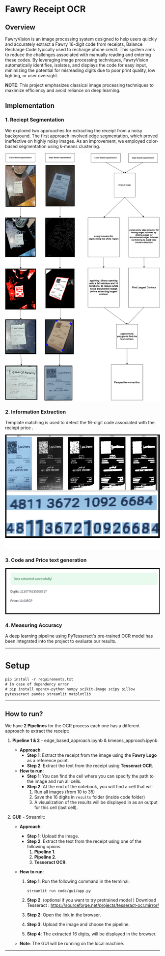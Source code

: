 # Fawry Receipt OCR

## Overview

FawryVision is an image processing system designed to help users quickly and accurately extract a Fawry 16-digit code from receipts, Balance Recharge Code typically used to recharge phone credit. This system aims to reduce the challenges associated with manually reading and entering these codes. By leveraging image processing techniques, FawryVision automatically identifies, isolates, and displays the code for easy input, minimizing the potential for misreading digits due to poor print quality, low lighting, or user oversight.

**NOTE**: This project emphasizes classical image processing techniques to maximize efficiency and avoid reliance on deep learning.

## Implementation

### 1. Reciept Segmentation

We explored two approaches for extracting the receipt from a noisy background. The first approach involved edge segmentation, which proved ineffective on highly noisy images. As an improvement, we employed color-based segmentation using k-means clustering.

![Receipt Image](workflow/reciept_extraction_process.drawio.png)

### 2. Information Extraction

Template matching is used to detect the 16-digit code associated with the reciept price .

![Receipt Image](workflow/template_matching.png)

### 3. Code and Price text generation

![Receipt Image](workflow/final_output.png)

### 4. Measuring Accuracy

A deep learning pipeline using PyTesseract's pre-trained OCR model has been integrated into the project to evaluate our results.

---

# Setup

```shell
pip install -r requirements.txt
# In case of dependency error
# pip install opencv-python numpy scikit-image scipy pillow pytesseract pandas streamlit matplotlib
```

---

## How to run?

We have **2 Pipelines** for the OCR process each one has a different approach to extract the receipt:

1. **Pipeline 1 & 2** - edge_based_approach.ipynb & kmeans_approach.ipynb:
   - **Approach**:
     - **Step 1**: Extract the receipt from the image using the **Fawry Logo** as a reference point.
     - **Step 2**: Extract the text from the receipt using **Tesseract OCR**.
   - **How to run**:
     - **Step 1**: You can find the cell where you can specify the path to the image and run all cells.
     - **Step 2**: At the end of the notebook, you will find a cell that will
       1. Run all images (from 10 to 35)
       2. Save the 16 digits in `results` folder (inside code folder)
       3. A visualization of the results will be displayed in as an output for this cell (last cell).
2. **GUI!** - Streamlit:

   - **Approach**:
     - **Step 1**: Upload the image.
     - **Step 2**: Extract the text from the receipt using one of the following opions
       1. **Pipeline 1**.
       2. **Pipeline 2**.
       3. **Tesseract OCR**.
   - **How to run**:

     1. **Step 1**: Run the following command in the terminal.
        ```shell
        streamlit run code/gui/app.py
        ```
     2. **Step 2**: (optional if you want to try pretrained model ) Download Tesseract : https://sourceforge.net/projects/tesseract-ocr.mirror/

     3. **Step 2**: Open the link in the browser.
     4. **Step 3**: Upload the image and choose the pipeline.
     5. **Step 4**: The extracted 16 digits, will be displayed in the browser.

   - **Note**: The GUI will be running on the local machine.

---
